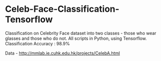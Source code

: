 # Celeb-Face-Classification-Tensorflow
Classification on Celebrity Face dataset into two classes - those who wear glasses and those who do not.
All scripts in Python, using Tensorflow.
Classification Accuracy : 98.9%

Data - http://mmlab.ie.cuhk.edu.hk/projects/CelebA.html
